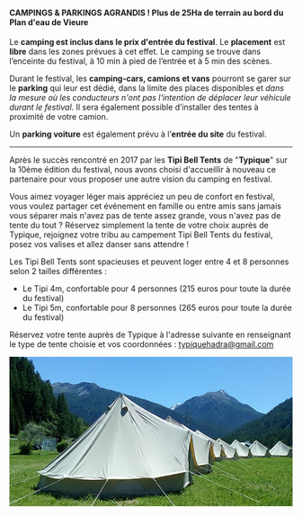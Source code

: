 #### CAMPINGS & PARKINGS AGRANDIS ! Plus de 25Ha de terrain au bord du Plan d'eau de Vieure

Le **camping est inclus dans le prix d'entrée du festival**.
Le **placement** est **libre** dans les zones prévues à cet effet.
Le camping se trouve dans l’enceinte du festival, à 10 min à pied de l’entrée et à 5 min des scènes.

Durant le festival, les **camping-cars, camions et vans** pourront se garer sur le **parking** qui leur est dédié, dans la limite des places disponibles et _dans la mesure où les conducteurs n'ont pas l'intention de déplacer leur véhicule durant le festival_.
Il sera également possible d’installer des tentes à proximité de votre camion.

Un **parking voiture** est également prévu à l’**entrée du site** du festival.

______________________

Après le succès rencontré en 2017 par les **Tipi Bell Tents** de "**Typique**" sur la 10ème édition du festival, nous avons choisi d'accueillir à nouveau ce partenaire pour vous proposer une autre vision du camping en festival. 

Vous aimez voyager léger mais appréciez un peu de confort en festival, vous voulez partager cet événement en famille ou entre amis sans jamais vous séparer mais n'avez pas de tente assez grande, vous n'avez pas de tente du tout ? Réservez simplement la tente de votre choix auprès de Typique, rejoignez votre tribu au campement Tipi Bell Tents du festival, posez vos valises et allez danser sans attendre !

Les Tipi Bell Tents sont spacieuses et peuvent loger entre 4 et 8 personnes selon 2 tailles différentes :

- Le Tipi 4m, confortable pour 4 personnes (215 euros pour toute la durée du festival)
- Le Tipi 5m, confortable pour 8 personnes (265 euros pour toute la durée du festival)

Réservez votre tente auprès de Typique à l'adresse suivante en renseignant le type de tente choisie et vos coordonnées : [typiquehadra@gmail.com](mailto:typiquehadra@gmail.com)

![bell tents](images/infos/bell-tents.jpg)
